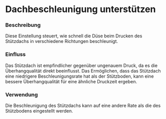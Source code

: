 Dachbeschleunigung unterstützen
====
### **Beschreibung**
Diese Einstellung steuert, wie schnell die Düse beim Drucken des Stützdachs in verschiedene Richtungen beschleunigt.

### **Einfluss**
Das Stützdach ist empfindlicher gegenüber ungenauem Druck, da es die Überhangqualität direkt beeinflusst. Das Ermöglichen, dass das Stützdach eine niedrigere Beschleunigungsrate hat als der Stützboden, kann eine bessere Überhangqualität für eine ähnliche Druckzeit ergeben.

### **Verwendung**
Die Beschleunigung des Stützdachs kann auf eine andere Rate als die des Stützbodens eingestellt werden.